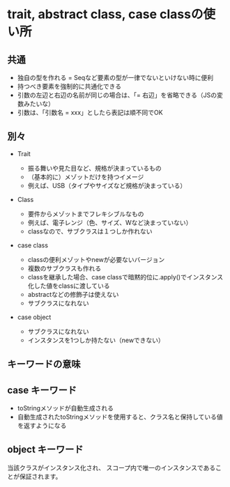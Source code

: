 # trait, abstract class, case classの使い所
## 共通
- 独自の型を作れる = Seqなど要素の型が一律でないといけない時に便利
- 持つべき要素を強制的に共通化できる
- 引数の左辺と右辺の名前が同じの場合は、「= 右辺」を省略できる（JSの変数みたいな）
- 引数は、「引数名 = xxx」としたら表記は順不同でOK 

## 別々
- Trait
  - 振る舞いや見た目など、規格が決まっているもの
  - （基本的に）メゾットだけを持つイメージ
  - 例えば、USB（タイプやサイズなど規格が決まっている）

- Class
  - 要件からメゾットまでフレキシブルなもの
  - 例えば、電子レンジ（色、サイズ、Wなど決まっていない）
  - classなので、サブクラスは１つしか作れない

- case class
  - classの便利メゾットやnewが必要ないバージョン
  - 複数のサブクラスも作れる
  - classを継承した場合、case classで暗黙的位に.apply()でインスタンス化した値をclassに渡している
  - abstractなどの修飾子は使えない
  - サブクラスになれない

- case object 
  - サブクラスになれない 
  - インスタンスを1つしか持たない（newできない）
  


## キーワードの意味
## case キーワード
- toStringメソッドが自動生成される
- 自動生成されたtoStringメソッドを使用すると、クラス名と保持している値を返すようになる


## object キーワード
当該クラスがインスタンス化され、 スコープ内で唯一のインスタンスであることが保証されます。
